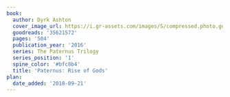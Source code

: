 ```yaml
---
book:
  author: Dyrk Ashton
  cover_image_url: https://i.gr-assets.com/images/S/compressed.photo.goodreads.com/books/1499505402l/35621572._SX98_.jpg
  goodreads: '35621572'
  pages: '504'
  publication_year: '2016'
  series: The Paternus Trilogy
  series_position: '1'
  spine_color: '#bfc8b4'
  title: 'Paternus: Rise of Gods'
plan:
  date_added: '2018-09-21'
---
```

